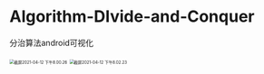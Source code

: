 # Algorithm-DIvide-and-Conquer
 分治算法android可视化

<img src="/Users/twx/GitHub/Algorithm/Algorithm-DIvide-and-Conquer/Testviewpager/截屏2021-04-12 下午8.00.26.png" alt="截屏2021-04-12 下午8.00.26" style="zoom:50%;" />

<img src="/Users/twx/GitHub/Algorithm/Algorithm-DIvide-and-Conquer/Testviewpager/截屏2021-04-12 下午8.02.23.png" alt="截屏2021-04-12 下午8.02.23" style="zoom:50%;" />
